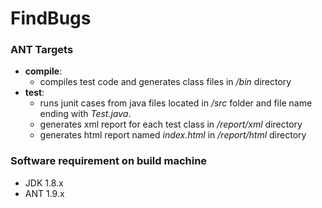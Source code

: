 # FindBugs

### ANT Targets
- **compile**:
  * compiles test code and generates class files in _/bin_ directory 
- **test**:
  * runs junit cases from java files located in _/src_ folder and file name ending with _Test.java_.
  * generates xml report for each test class in _/report/xml_ directory
  * generates html report named _index.html_ in _/report/html_ directory

### Software requirement on build machine
- JDK 1.8.x
- ANT 1.9.x
